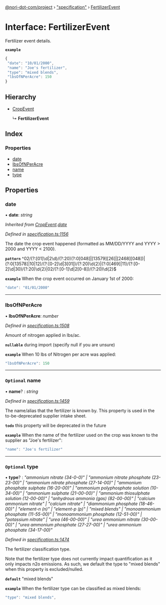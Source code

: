 [@nori-dot-com/project](../README.md) › ["specification"](../modules/_specification_.md) › [FertilizerEvent](_specification_.fertilizerevent.md)

# Interface: FertilizerEvent

Fertilizer event details.

**`example`** 

```js
{
 "date": "10/01/2000",
 "name": "Joe's fertilizer",
 "type": "mixed blends",
 "lbsOfNPerAcre": 150
}
```

## Hierarchy

* [CropEvent](_specification_.cropevent.md)

  ↳ **FertilizerEvent**

## Index

### Properties

* [date](_specification_.fertilizerevent.md#date)
* [lbsOfNPerAcre](_specification_.fertilizerevent.md#lbsofnperacre)
* [name](_specification_.fertilizerevent.md#optional-name)
* [type](_specification_.fertilizerevent.md#optional-type)

## Properties

###  date

• **date**: *string*

*Inherited from [CropEvent](_specification_.cropevent.md).[date](_specification_.cropevent.md#date)*

*Defined in [specification.ts:1156](https://github.com/nori-dot-eco/nori-dot-com/blob/8162438/packages/project/src/specification.ts#L1156)*

The date the crop event happened (formatted as MM/DD/YYYY and YYYY > 2000 and YYYY < 2100).

**`pattern`** ^02\/(?:[01]\d|2\d)\/(?:20)(?:0[048]|[13579][26]|[2468][048])|(?:0[13578]|10|12)\/(?:[0-2]\d|3[01])\/(?:20)\d{2}|(?:0[469]|11)\/(?:[0-2]\d|30)\/(?:20)\d{2}|02\/(?:[0-1]\d|2[0-8])\/(?:20)\d{2}$

**`example`** <caption>When the crop event occurred on January 1st of 2000:</caption>

```js
"date": "01/01/2000"
```

___

###  lbsOfNPerAcre

• **lbsOfNPerAcre**: *number*

*Defined in [specification.ts:1508](https://github.com/nori-dot-eco/nori-dot-com/blob/8162438/packages/project/src/specification.ts#L1508)*

Amount of nitrogen applied in lbs/ac.

**`nullable`** during import (specify null if you are unsure)

**`example`** <caption>When 10 lbs of Nitrogen per acre was applied:</caption>

```js
"lbsOfNPerAcre": 150
```

___

### `Optional` name

• **name**? : *string*

*Defined in [specification.ts:1459](https://github.com/nori-dot-eco/nori-dot-com/blob/8162438/packages/project/src/specification.ts#L1459)*

The name/alias that the fertilizer is known by. This property is used in the to-be-deprecated supplier intake sheet.

**`todo`** this property will be deprecated in the future

**`example`** <caption>When the name of the fertilizer used on the crop was known to the supplier as "Joe's fertilizer":</caption>

```js
"name": "Joe's fertilizer"
```

___

### `Optional` type

• **type**? : *"ammonium nitrate (34-0-0)" | "ammonium nitrate phosphate (23-23-00)" | "ammonium nitrate phosphate (27-14-00)" | "ammonium phosphate sulphate (16-20-00)" | "ammonium polyphosphate solution (10-34-00)" | "ammonium sulphate (21-00-00)" | "ammonium thiosulphate solution (12-00-00)" | "anhydrous ammonia (gas) (82-00-00)" | "calcium ammonium nitrate" | "calcium nitrate" | "diammonium phosphate (18-46-00)" | "element-n (n)" | "element-p (p)" | "mixed blends" | "monoammonium phosphate (11-55-00)" | "monoammonium phosphate (12-51-00)" | "potassium nitrate" | "urea (46-00-00)" | "urea ammonium nitrate (30-00-00)" | "urea ammonium phosphate (27-27-00)" | "urea ammonium phosphate (34-17-00)"*

*Defined in [specification.ts:1474](https://github.com/nori-dot-eco/nori-dot-com/blob/8162438/packages/project/src/specification.ts#L1474)*

The fertilizer classification type.

Note that the fertilizer type does not currently impact quantification as it only impacts n2o emissions. As such, we default the type to "mixed blends" when this property is excluded/nulled.

**`default`** "mixed blends"

**`example`** <caption>When the fertilizer type can be classified as mixed blends:</caption>

```js
"type": "mixed blends",
```
